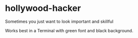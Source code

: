 hollywood-hacker
================

Sometimes you just want to look important and skillful


Works best in a Terminal with green font and black background.
